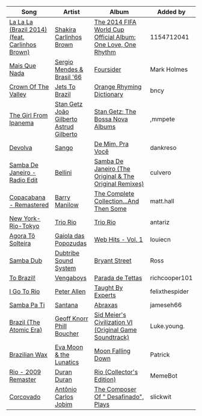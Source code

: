 | Song | Artist | Album | Added by |
|-|-|-|-|
| [La La La (Brazil 2014) (feat. Carlinhos Brown)](https://open.spotify.com/track/2A17TySL9lcoRTA28w9yfB) | [Shakira](https://open.spotify.com/artist/0EmeFodog0BfCgMzAIvKQp)<br>[Carlinhos Brown](https://open.spotify.com/artist/5jvQoouPSDvUEwynz5KPpv) | [The 2014 FIFA World Cup Official Album: One Love, One Rhythm](https://open.spotify.com/album/5htwZrf4lCiZ6GTj9Z0CMo) | 1154712041 |
| [Mais Que Nada](https://open.spotify.com/track/6YTBfxkdGce9pLEy9jG9Jo) | [Sergio Mendes & Brasil '66](https://open.spotify.com/artist/6hCsqVHnBo1BVQWuIjRMkL) | [Foursider](https://open.spotify.com/album/7sLtxMp2mLbxHermdVqYD0) | Mark Holmes |
| [Crown Of The Valley](https://open.spotify.com/track/0ANIURXWEceAlBhklvA2Tg) | [Jets To Brazil](https://open.spotify.com/artist/03xcT10aipgYbYqusG7GWY) | [Orange Rhyming Dictionary](https://open.spotify.com/album/5zaVtrjodNQru22Rj4FIcD) | bncy |
| [The Girl From Ipanema](https://open.spotify.com/track/3y5yTO6xKgBEkvLh3pWMxp) | [Stan Getz](https://open.spotify.com/artist/0FMucZsEnCxs5pqBjHjIc8)<br>[João Gilberto](https://open.spotify.com/artist/77ZUbcdoU5KCPHNUl8bgQy)<br>[Astrud Gilberto](https://open.spotify.com/artist/5rX2c1zow6hCph8PnnU3kF) | [Stan Getz: The Bossa Nova Albums](https://open.spotify.com/album/3E7wIM1aHxBCGHlJXciwnP) | ,mmpete |
| [Devolva](https://open.spotify.com/track/78EmSVed0VidktyCquGnJU) | [Sango](https://open.spotify.com/artist/7e3FtKBIPLrIVm8g1FJMVg) | [De Mim, Pra Você](https://open.spotify.com/album/5Olya3n1lRhRU7NxNihquQ) | dankreso |
| [Samba De Janeiro - Radio Edit](https://open.spotify.com/track/2OFNudaD0TiwN4PAjLudtm) | [Bellini](https://open.spotify.com/artist/2CzPCLry0VHxB4JNva2du6) | [Samba De Janeiro (The Original & The Original Remixes)](https://open.spotify.com/album/5vgoRfJmuSFvJHqqdDogTJ) | culvero |
| [Copacabana - Remastered](https://open.spotify.com/track/3VgVhmZkA99quKw6O5NLNh) | [Barry Manilow](https://open.spotify.com/artist/3alW3LYQS8K29z8C8NSLIX) | [The Complete Collection...And Then Some](https://open.spotify.com/album/3qKy1BQdCqyAfrhgtqCdqv) | matt.hall |
| [New York-Rio-Tokyo](https://open.spotify.com/track/68h3Um0UOY8FkMfcelv4Vb) | [Trio Rio](https://open.spotify.com/artist/6XLo0F2LvrGL0aycelvepi) | [Trio Rio](https://open.spotify.com/album/4YCclRD777nuxl44ApWl69) | antariz |
| [Agora Tô Solteira](https://open.spotify.com/track/21QqRjWVkcUCPXoOAnY1Oi) | [Gaiola das Popozudas](https://open.spotify.com/artist/5xjxED7bD4isOieb7LNnEW) | [Web Hits - Vol. 1](https://open.spotify.com/album/1c1GKzGiL6kytNapMScPjg) | louiecn |
| [Samba Dub](https://open.spotify.com/track/6BeK7hXqaIp06F1vmZeBHU) | [Dubtribe Sound System](https://open.spotify.com/artist/0FI2cbOCEkpmSBGGjl577t) | [Bryant Street](https://open.spotify.com/album/6TmmNKwXkBaPebDNqqoTKr) | Ross |
| [To Brazil!](https://open.spotify.com/track/1BvYO15u8KbJdiOxVisuSK) | [Vengaboys](https://open.spotify.com/artist/0cwmNvclzPd8mQnoHuIksj) | [Parada de Tettas](https://open.spotify.com/album/41fVKrZfbiGAlURWdeWMKA) | richcooper101 |
| [I Go To Rio](https://open.spotify.com/track/4w6yOgvvdY3tcG3tlOV4lG) | [Peter Allen](https://open.spotify.com/artist/6748v9yNrbb4PPJuvfoMRa) | [Taught By Experts](https://open.spotify.com/album/3TGewCKkjcPNdmanYvpBzb) | felixthespider |
| [Samba Pa Ti](https://open.spotify.com/track/35fC3Wq3slX4OBfyvBVmHm) | [Santana](https://open.spotify.com/artist/6GI52t8N5F02MxU0g5U69P) | [Abraxas](https://open.spotify.com/album/1CHUXwuge9A7L2KiA3vnR6) | jameseh66 |
| [Brazil (The Atomic Era)](https://open.spotify.com/track/062V8zubttU7DFHkfpOFJb) | [Geoff Knorr](https://open.spotify.com/artist/1OFCjpSAsyIOWWzIAYb3OI)<br>[Phill Boucher](https://open.spotify.com/artist/1JB1qUF4dpRTDHmCmgppca) | [Sid Meier's Civilization VI (Original Game Soundtrack)](https://open.spotify.com/album/6ERIx2c5kFBBFj6CEI7BWd) | Luke.young. |
| [Brazilian Wax](https://open.spotify.com/track/1OGlar8sk7xXdhpdc8moV6) | [Eva Moon & the Lunatics](https://open.spotify.com/artist/47ha1k2YiMD72cakBLr1WG) | [Moon Falling Down](https://open.spotify.com/album/2tphZUfj8ukhaFmfLDCukt) | Patrick |
| [Rio - 2009 Remaster](https://open.spotify.com/track/43eBgYRTmu5BJnCJDBU5Hb) | [Duran Duran](https://open.spotify.com/artist/0lZoBs4Pzo7R89JM9lxwoT) | [Rio (Collector's Edition)](https://open.spotify.com/album/02tfQwJSOLP77oCd9U8bqm) | MemeBot |
| [Corcovado](https://open.spotify.com/track/5lIHXOftJDoJMOsi9IV5Nu) | [Antônio Carlos Jobim](https://open.spotify.com/artist/3pO5VjZ4wOHCMBXOvbMISG) | [The Composer Of " Desafinado", Plays](https://open.spotify.com/album/4mzp7IQ7LAh9TAuKrwc9PE) | slickwit |